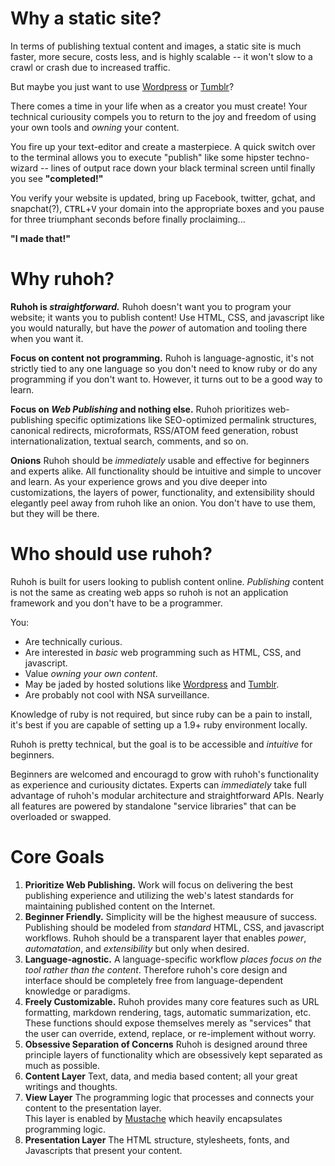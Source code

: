 
# Why a static site?

In  terms of publishing textual content and images, a static site is much faster, more secure, costs less, and is highly scalable -- it won't slow to a crawl or crash due to increased traffic.

But maybe you just want to use [Wordpress](http://wordpress.com) or [Tumblr](http://tumblr.com)?

There comes a time in your life when as a creator you must create! Your technical curiousity compels you to return to the joy and freedom of using your own tools and _owning_ your content.

You fire up your text-editor and create a masterpiece. A quick switch over to the terminal allows you to execute "publish" like some hipster techno-wizard -- lines of output race down your black terminal screen until finally you see **"completed!"**

You verify your website is updated, bring up Facebook, twitter, gchat, and snapchat(?), <kbd>CTRL</kbd>+<kbd>V</kbd> your domain into the appropriate boxes and you pause for three triumphant seconds before finally proclaiming...

**"I made that!"**


# Why ruhoh?


**Ruhoh is _straightforward._**
Ruhoh doesn't want you to program your website; it wants you to publish content!
Use HTML, CSS, and javascript like you would naturally, but have the _power_ of automation and tooling there when you want it.

**Focus on content not programming.**
Ruhoh is language-agnostic, it's not strictly tied to any one language so you don't need to know ruby or do any programming if you don't want to. However, it turns out to be a good way to learn.

**Focus on _Web Publishing_ and nothing else.**
Ruhoh prioritizes web-publishing specific optimizations like SEO-optimized permalink structures, canonical redirects, microformats, RSS/ATOM feed generation, robust internationalization, textual search, comments, and so on.

**Onions**
Ruhoh should be _immediately_ usable and effective for beginners and experts alike. All functionality should be intuitive and simple to uncover and learn. As your experience grows and you dive deeper into customizations, the layers of power, functionality, and extensibility should elegantly peel away from ruhoh like an onion. You don't have to use them, but they will be there.


# Who should use ruhoh?

Ruhoh is built for users looking to publish content online. _Publishing_ content is not the same as creating web apps so ruhoh is not an application framework and you don't have to be a programmer.

You:

- Are technically curious.
- Are interested in _basic_ web programming such as HTML, CSS, and javascript.
- Value _owning your own content_.
- May be jaded by hosted solutions like [Wordpress](http://wordpress.com) and [Tumblr](http://tumblr.com).
- Are probably not cool with NSA surveillance.

Knowledge of ruby is not required, but since ruby can be a pain to install, it's best if you are capable of setting up a 1.9+ ruby environment locally.

Ruhoh is pretty technical, but the goal is to be accessible and _intuitive_ for beginners.

Beginners are welcomed and encouragd to grow with ruhoh's functionality as experience and curiousity dictates. Experts can _immediately_ take full advantage of ruhoh's modular architecture and straightforward APIs. Nearly all features are powered by standalone "service libraries" that can be overloaded or swapped.

# Core Goals


1. **Prioritize Web Publishing.**
  Work will focus on delivering the best publishing experience and utilizing the web's latest standards for maintaining published content on the Internet.
1. **Beginner Friendly.**
  Simplicity will be the highest meausure of success. Publishing should be modeled from _standard_ HTML, CSS, and javascript workflows.
  Ruhoh should be a transparent layer that enables _power_, _automatation_, and _extensibility_ but only when desired.
1. **Language-agnostic.**
  A language-specific workflow _places focus on the tool rather than the content_. Therefore ruhoh's core design and interface should be completely free from language-dependent knowledge or paradigms.
1. **Freely Customizable.**
  Ruhoh provides many core features such as URL formatting, markdown rendering, tags, automatic summarization, etc. These functions should expose themselves merely as "services" that the user can override, extend, replace, or re-implement without worry.
1. **Obsessive Separation of Concerns**
  Ruhoh is designed around three principle layers of functionality which are obsessively kept separated as much as possible.
  1. **Content Layer**
    Text, data, and media based content; all your great writings and thoughts.
  1. **View Layer**
    The programming logic that processes and connects your content to the presentation layer.  
    This layer is enabled by [Mustache](http://mustache.github.com/) which heavily encapsulates programming logic.
  1. **Presentation Layer**
    The HTML structure, stylesheets, fonts, and Javascripts that present your content.

